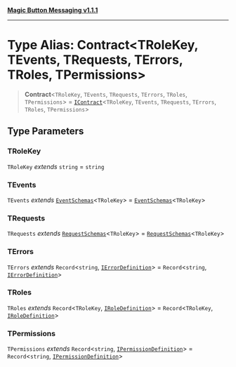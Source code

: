 [**Magic Button Messaging v1.1.1**](../README.md)

***

# Type Alias: Contract\<TRoleKey, TEvents, TRequests, TErrors, TRoles, TPermissions\>

> **Contract**\<`TRoleKey`, `TEvents`, `TRequests`, `TErrors`, `TRoles`, `TPermissions`\> = [`IContract`](../interfaces/IContract.md)\<`TRoleKey`, `TEvents`, `TRequests`, `TErrors`, `TRoles`, `TPermissions`\>

## Type Parameters

### TRoleKey

`TRoleKey` *extends* `string` = `string`

### TEvents

`TEvents` *extends* [`EventSchemas`](EventSchemas.md)\<`TRoleKey`\> = [`EventSchemas`](EventSchemas.md)\<`TRoleKey`\>

### TRequests

`TRequests` *extends* [`RequestSchemas`](RequestSchemas.md)\<`TRoleKey`\> = [`RequestSchemas`](RequestSchemas.md)\<`TRoleKey`\>

### TErrors

`TErrors` *extends* `Record`\<`string`, [`IErrorDefinition`](../interfaces/IErrorDefinition.md)\> = `Record`\<`string`, [`IErrorDefinition`](../interfaces/IErrorDefinition.md)\>

### TRoles

`TRoles` *extends* `Record`\<`TRoleKey`, [`IRoleDefinition`](../interfaces/IRoleDefinition.md)\> = `Record`\<`TRoleKey`, [`IRoleDefinition`](../interfaces/IRoleDefinition.md)\>

### TPermissions

`TPermissions` *extends* `Record`\<`string`, [`IPermissionDefinition`](../interfaces/IPermissionDefinition.md)\> = `Record`\<`string`, [`IPermissionDefinition`](../interfaces/IPermissionDefinition.md)\>
